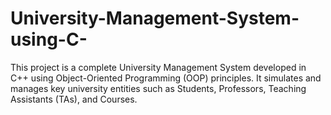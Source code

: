# University-Management-System-using-C-
This project is a complete University Management System developed in C++ using Object-Oriented Programming (OOP) principles. It simulates and manages key university entities such as Students, Professors, Teaching Assistants (TAs), and Courses.
